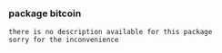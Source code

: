 ### package bitcoin
```
there is no description available for this package
sorry for the inconvenience
```
